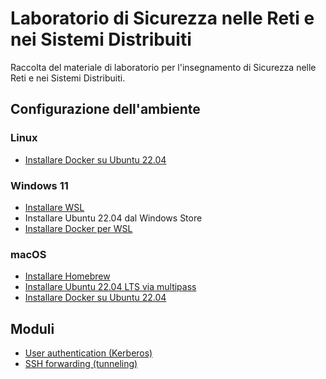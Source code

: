 # Laboratorio di Sicurezza nelle Reti e nei Sistemi Distribuiti

Raccolta del materiale di laboratorio per l'insegnamento di Sicurezza nelle Reti e nei Sistemi Distribuiti.

## Configurazione dell'ambiente

### Linux

* [Installare Docker su Ubuntu 22.04](https://www.digitalocean.com/community/tutorials/how-to-install-and-use-docker-on-ubuntu-22-04)

### Windows 11

* [Installare WSL](https://learn.microsoft.com/en-us/windows/wsl/install) 
* Installare Ubuntu 22.04 dal Windows Store
* [Installare Docker per WSL](https://medium.com/geekculture/run-docker-in-windows-10-11-wsl-without-docker-desktop-a2a7eb90556d)

### macOS

* [Installare Homebrew](https://brew.sh)
* [Installare Ubuntu 22.04 LTS via multipass](https://medium.com/@paulrobu/how-to-run-ubuntu-22-04-vms-on-apple-m1-arm-based-systems-for-free-c8283fb38309)
* [Installare Docker su Ubuntu 22.04](https://www.digitalocean.com/community/tutorials/how-to-install-and-use-docker-on-ubuntu-22-04)


## Moduli

- [User authentication (Kerberos)](user-authentication/README.md)
- [SSH forwarding (tunneling)](ssh-forwarding/README.md)

